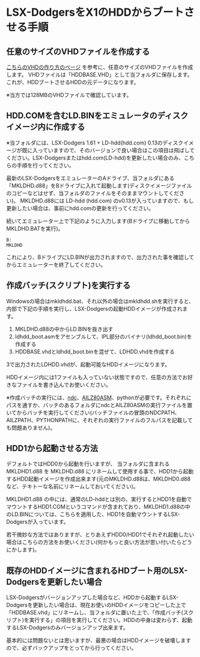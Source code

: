 # LSX-DodgersをX1のHDDからブートさせる手順

## 任意のサイズのVHDファイルを作成する
[こちらのVHDの作り方のページ](https://github.com/tablacus/LSX-Dodgers/issues/4) を参考に、任意のサイズのVHDファイルを作成します。
VHDファイルは「HDDBASE.VHD」として当フォルダに保存します。これが、HDDブートさせるHDDの元データになります。

※当方では128MBのVHDファイルで確認しています。

## HDD.COMを含むLD.BINをエミュレータのディスクイメージ内に作成する

※当フォルダには、LSX-Dodgers 1.61 + LD-hdd(hdd.com) 0.13のディスクイメージが既に入っていますので、そのバージョンで良い場合はこの項目は飛ばしてください。LSX-Dodgersまたはhdd.com(LD-hdd)を更新したい場合のみ、こちらの手順を行ってください。

最新のLSX-DodgersをエミュレーターのAドライブ、当フォルダにある「MKLDHD.d88」をBドライブに入れて起動します(ディスクイメージファイルのコピーなどはせず、当フォルダのファイルをそのままマウントしてください)。
MKLDHD.d88には LD-hdd (hdd.com) のv0.13が入っていますので、もし更新したい場合は、事前にhdd.comの更新を行ってください。

続いてエミュレーター上で下記のように入力します(Bドライブに移動してからMKLDHD.BATを実行)。

```
B:
MKLDHD
```

これにより、BドライブにLD.BINが出力されますので、出力された事を確認してからエミュレーターを終了してください。


## 作成バッチ(スクリプト)を実行する
Windowsの場合はmkldhdd.bat、それ以外の場合はmkldhdd.shを実行すると、内部で下記の手順を実行し、LSX-Dodgersの起動HDDイメージが作成されます。

1. MKLDHD.d88の中からLD.BINを抜き出す
2. ldhdd_boot.asmをアセンブルして、IPL部分のバイナリ(ldhdd_boot.bin)を作成する
3. HDDBASE.vhdとldhdd_boot.binを混ぜて、LDHDD.vhdを作成する

3で出力されたLDHDD.vhdが、起動可能なHDDイメージになります。

HDDイメージ内には1ファイルも入っていない状態ですので、任意の方法でお好きなファイルを書き込んでお使いください。

※作成バッチの実行には、[ndc](https://euee.web.fc2.com/tool/tool.html)、[AILZ80ASM](https://github.com/AILight/AILZ80ASM)、pythonが必要です。それぞれにパスを通すか、バッチのあるフォルダにndcとAILZ80ASMの実行ファイルを置いてからバッチを実行してください(バッチファイルの冒頭のNDCPATH、AILZPATH、PYTHONPATHに、それぞれの実行ファイルのフルパスを記載しても問題ありません)。


## HDD1から起動させる方法
デフォルトではHDD0から起動を行いますが、 当フォルダに含まれるMKLDHD1.d88 を MKLDHD.d88 にリネームして使用する事で、HDD1から起動するHDD起動イメージを作成出来ます(元のMKLDHD.d88は、MKLDHD0.d88など、テキトーな名前にリネームしておいてください)。

MKLDHD1.d88 の中には、通常のLD-hddとは別の、実行するとHDD1を自動でマウントするHDD1.COMというコマンドが含まれており、MKLDHD1.d88の中のLD.BINについては、こちらを適用した、HDD1を自動マウントするLSX-Dodgersが入っています。

若干微妙な方法ではありますが、とりあえずHDD0/HDD1でそれぞれ起動したい場合はこちらの方法をお使いください(何かもっと良い方法が思い付いたらどうにかします)。

## 既存のHDDイメージに含まれるHDブート用のLSX-Dodgersを更新したい場合
LSX-Dodgersがバージョンアップした場合など、HDDから起動するLSX-Dodgersを更新したい場合は、現在お使いのHDDイメージをコピーした上で「HDDBASE.vhd」にリネームし、当フォルダに置いた上で、「作成バッチ(スクリプト)を実行する」の項目を実行してください。HDDの中身は変わらず、起動するLSX-Dodgersのみバージョンアップ出来ます。

基本的には問題ないとは思いますが、最悪の場合はHDDイメージを破壊しますので、必ずバックアップをとってから行ってください。
